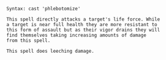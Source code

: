 `Syntax: cast 'phlebotomize' `<target>  
  
`This spell directly attacks a target's life force. While`  
`a target is near full health they are more resistant to`  
`this form of assault but as their vigor drains they will`  
`find themselves taking increasing amounts of damage`  
`from this spell.`  
  
`This spell does leeching damage.`
